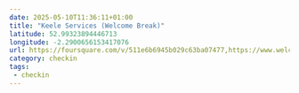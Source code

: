 ```yaml
---
date: 2025-05-10T11:36:11+01:00
title: "Keele Services (Welcome Break)"
latitude: 52.99323894446713
longitude: -2.2900656153417076
url: https://foursquare.com/v/511e6b6945b029c63ba07477,https://www.welcomebreak.co.uk/locations/keele,https://twitter.com/welcomebreak
category: checkin
tags:
 - checkin
---
```

